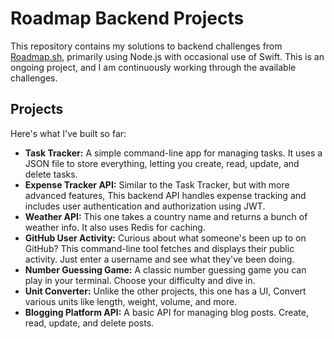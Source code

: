 # Roadmap Backend Projects

This repository contains my solutions to backend challenges from [Roadmap.sh](https://roadmap.sh/projects?g=backend), primarily using Node.js with occasional use of Swift.  This is an ongoing project, and I am continuously working through the available challenges.

## Projects

Here's what I've built so far:

* **Task Tracker:** A simple command-line app for managing tasks. It uses a JSON file to store everything, letting you create, read, update, and delete tasks.
* **Expense Tracker API:**  Similar to the Task Tracker, but with more advanced features, This backend API handles expense tracking and includes user authentication and authorization using JWT.
* **Weather API:**  This one takes a country name and returns a bunch of weather info.  It also uses Redis for caching.
* **GitHub User Activity:**  Curious about what someone's been up to on GitHub? This command-line tool fetches and displays their public activity. Just enter a username and see what they've been doing.
* **Number Guessing Game:** A classic number guessing game you can play in your terminal. Choose your difficulty and dive in.
* **Unit Converter:** Unlike the other projects, this one has a UI, Convert various units like length, weight, volume, and more.
* **Blogging Platform API:** A basic API for managing blog posts. Create, read, update, and delete posts.

